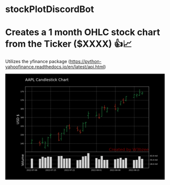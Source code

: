 # stockPlotDiscordBot

# Creates a 1 month OHLC stock chart from the Ticker ($XXXX) 👍📈

Utilizes the yfinance package (https://python-yahoofinance.readthedocs.io/en/latest/api.html)

![Example AAPL Output](https://github.com/W3bzee/stockPlotDiscordBot/blob/main/AAPL.png)
